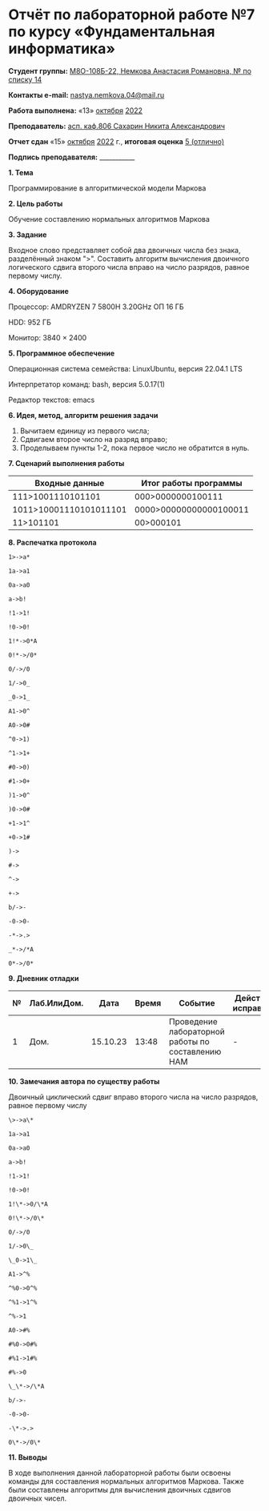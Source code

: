# Отчёт по лабораторной работе №7 по курсу «Фундаментальная информатика»

<b>Студент группы:</b> <ins>М8О-108Б-22, Немкова Анастасия Романовна, № по списку 14</ins>

<b>Контакты e-mail:</b> <ins>nastya.nemkova.04@mail.ru<ins>

<b>Работа выполнена:</b> «13» <ins>октября</ins> <ins>2022</ins>

<b>Преподаватель:</b> <ins>асп. каф.806 Сахарин Никита Александрович</ins>

<b>Отчет сдан</b> «15» <ins>октября</ins> <ins>2022</ins> г., <b>итоговая оценка</b> <ins>5 (отлично)</ins>

<b>Подпись преподавателя:</b> ___________


**1. Тема**

Программирование в алгоритмической модели Маркова

**2. Цель работы**

Обучение составлению нормальных алгоритмов Маркова

**3. Задание**

Входное слово представляет собой два двоичных числа без знака, разделённый знаком "\>". Составить алгоритм вычисления двоичного логического сдвига второго числа вправо на число разрядов, равное первому числу.

**4. Оборудование**

Процессор: AMDRYZEN 7 5800H 3.20GHz ОП 16 ГБ

НDD: 952 ГБ

Монитор: 3840 × 2400

**5. Программное обеспечение**

Операционная система семейства: LinuxUbuntu, версия 22.04.1 LTS

Интерпретатор команд: bash, версия 5.0.17(1)

Редактор текстов: emacs

**6. Идея, метод, алгоритм решения задачи**

1. Вычитаем единицу из первого числа;
2. Сдвигаем второе число на разряд вправо;
3. Проделываем пункты 1-2, пока первое число не обратится в нуль.

**7. Сценарий выполнения работы**

| Входные данные | Итог работы программы |
| --- | --- |
| 111\>1001110101101 | 000\>0000000100111 |
| 1011\>10001110101011101 | 0000\>00000000000100011 |
| 11\>101101 | 00\>000101 |

**8. Распечатка протокола**

```
1>->a*

1a->a1

0a->a0

a->b!

!1->1!

!0->0!

1!*->0*A

0!*->/0*

0/->/0

1/->0_

_0->1_

A1->0^

A0->0#

^0->1)

^1->1+

#0->0)

#1->0+

)1->0^

)0->0#

+1->1^

+0->1#

)->

#->

^->

+->

b/->-

-0->0-

-*->.>

_*->/*A

0*->/0*
```

**9. Дневник отладки**

| № | Лаб.ИлиДом. | Дата | Время | Событие | Действие по исправлению | Примечание |
| --- | --- | --- | --- | --- | --- | --- |
| 1 | Дом. | 15.10.23 | 13:48 | Проведение лабораторной работы по составлению НАМ | - | - |

**10. Замечания автора по существу работы**

Двоичный циклический сдвиг вправо второго числа на число разрядов, равное первому числу

```
\>->a\*       

1a->a1

0a->a0  

a->b!

!1->1!

!0->0!

1!\*->0/\*A

0!\*->/0\*

0/->/0

1/->0\_

\_0->1\_

A1->^%

^%0->0^%

^%1->1^%

^%->1

A0->#%

#%0->0#%

#%1->1#%

#%->0

\_\*->/\*A

b/->-

-0->0-

-\*->.>

0\*->/0\*
```


**11. Выводы**

В ходе выполнения данной лабораторной работы были освоены команды для составления нормальных алгоритмов Маркова. Также были составлены алгоритмы для вычисления двоичных сдвигов двоичных чисел.
